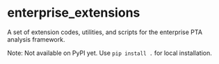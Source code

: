 # enterprise_extensions
A set of extension codes, utilities, and scripts for the enterprise
PTA analysis framework.

Note: Not available on PyPI yet. Use `pip install .` for local installation.

